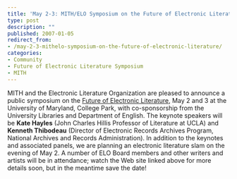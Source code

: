 ```yaml
---
title: 'May 2-3: MITH/ELO Symposium on the Future of Electronic Literature'
type: post
description: ""
published: 2007-01-05
redirect_from: 
- /may-2-3-mithelo-symposium-on-the-future-of-electronic-literature/
categories:
- Community
- Future of Electronic Literature Symposium
- MITH
---
```

MITH and the Electronic Literature Organization are pleased to announce a public symposium on the [Future of Electronic Literature](http://mith.umd.edu/research/future-of-electronic-literature-symposium/), May 2 and 3 at the University of Maryland, College Park, with co-sponsorship from the University Libraries and Department of English. The keynote speakers will be **Kate Hayles** (John Charles Hillis Professor of Literature at UCLA) and **Kenneth Thibodeau** (Director of Electronic Records Archives Program, National Archives and Records Administration). In addition to the keynotes and associated panels, we are planning an electronic literature slam on the evening of May 2. A number of ELO Board members and other writers and artists will be in attendance; watch the Web site linked above for more details soon, but in the meantime save the date!
